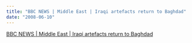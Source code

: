 ```yaml
---
title: "BBC NEWS | Middle East | Iraqi artefacts return to Baghdad"
date: "2008-06-10"
---
```


[BBC NEWS | Middle East | Iraqi artefacts return to Baghdad](https://news.bbc.co.uk/2/hi/middle_east/7445063.stm)
